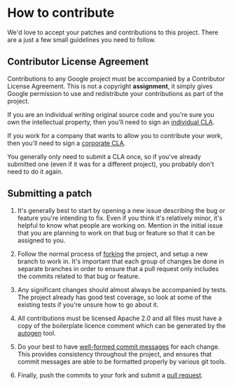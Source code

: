 # How to contribute

We'd love to accept your patches and contributions to this project. There are
a just a few small guidelines you need to follow.

## Contributor License Agreement

Contributions to any Google project must be accompanied by a Contributor
License Agreement. This is not a copyright **assignment**, it simply gives
Google permission to use and redistribute your contributions as part of the
project.

If you are an individual writing original source code and you're sure you own
the intellectual property, then you'll need to sign an [individual
CLA](https://cla.developers.google.com/about/google-individual).

If you work for a company that wants to allow you to contribute your work, then
you'll need to sign a [corporate
CLA](https://cla.developers.google.com/about/google-corporate).

You generally only need to submit a CLA once, so if you've already submitted
one (even if it was for a different project), you probably don't need to do it
again.

## Submitting a patch

1.  It's generally best to start by opening a new issue describing the bug or
    feature you're intending to fix. Even if you think it's relatively minor,
    it's helpful to know what people are working on. Mention in the initial
    issue that you are planning to work on that bug or feature so that it can
    be assigned to you.

1.  Follow the normal process of [forking](https://help.github.com/articles/fork-a-repo)
    the project, and setup a new branch to work in. It's important that each
    group of changes be done in separate branches in order to ensure that a
    pull request only includes the commits related to that bug or feature.

1.  Any significant changes should almost always be accompanied by tests. The
    project already has good test coverage, so look at some of the existing
    tests if you're unsure how to go about it.

1.  All contributions must be licensed Apache 2.0 and all files must have a
    copy of the boilerplate licence comment which can be generated by the
    [autogen](https://github.com/mbrukman/autogen) tool.

1.  Do your best to have [well-formed commit messages](http://tbaggery.com/2008/04/19/a-note-about-git-commit-messages.html)
    for each change. This provides consistency throughout the project, and
    ensures that commit messages are able to be formatted properly by various
    git tools.

1.  Finally, push the commits to your fork and submit a [pull request](https://help.github.com/articles/creating-a-pull-request).
